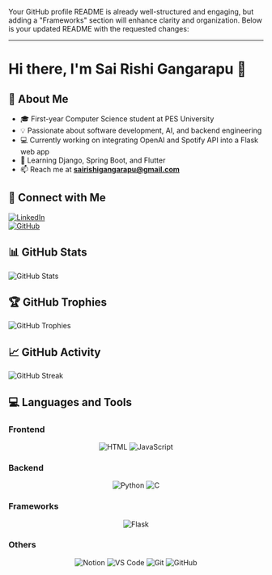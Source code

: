Your GitHub profile README is already well-structured and engaging, but adding a "Frameworks" section will enhance clarity and organization. Below is your updated README with the requested changes:

---

# Hi there, I'm Sai Rishi Gangarapu 👋  

## 🚀 About Me  
- 🎓 First-year Computer Science student at PES University  
- 💡 Passionate about software development, AI, and backend engineering  
- 💻 Currently working on integrating OpenAI and Spotify API into a Flask web app  
- 🌱 Learning Django, Spring Boot, and Flutter  
- 📫 Reach me at **sairishigangarapu@gmail.com**  

## 🔗 Connect with Me  
[![LinkedIn](https://img.shields.io/badge/LinkedIn-%230077B5.svg?style=for-the-badge&logo=linkedin&logoColor=white)](https://www.linkedin.com/in/sai-rishi-gangarapu-770a08321/)  
[![GitHub](https://img.shields.io/badge/GitHub-%23121011.svg?style=for-the-badge&logo=github&logoColor=white)](https://github.com/sairishigangarapu)  

## 📊 GitHub Stats  
![GitHub Stats](https://github-readme-stats.vercel.app/api?username=sairishigangarapu&show_icons=true&theme=tokyonight)  

## 🏆 GitHub Trophies  
![GitHub Trophies](https://github-profile-trophy.vercel.app/?username=sairishigangarapu&theme=onedark&no-frame=true&margin-w=15)  

## 📈 GitHub Activity  
![GitHub Streak](https://github-readme-streak-stats.herokuapp.com/?user=sairishigangarapu&theme=tokyonight)  

## 💻 Languages and Tools  

### Frontend  
<p align="center">  
  <img src="https://img.shields.io/badge/HTML-%23E34F26.svg?style=for-the-badge&logo=html5&logoColor=white" alt="HTML" />  
  <img src="https://img.shields.io/badge/JavaScript-%23F7DF1E.svg?style=for-the-badge&logo=javascript&logoColor=black" alt="JavaScript" />  
</p>  

### Backend  
<p align="center">  
  <img src="https://img.shields.io/badge/Python-%233776AB.svg?style=for-the-badge&logo=python&logoColor=white" alt="Python" />  
  <img src="https://img.shields.io/badge/C-%2300599C.svg?style=for-the-badge&logo=c&logoColor=white" alt="C" />  
</p>  

### Frameworks  
<p align="center">  
  <img src="https://img.shields.io/badge/Flask-%23000000.svg?style=for-the-badge&logo=flask&logoColor=white" alt="Flask" />  
</p>  

### Others  
<p align="center">  
  <img src="https://img.shields.io/badge/Notion-%23000000.svg?style=for-the-badge&logo=notion&logoColor=white" alt="Notion" />  
  <img src="https://img.shields.io/badge/VS%20Code-%23007ACC.svg?style=for-the-badge&logo=visual-studio-code&logoColor=white" alt="VS Code" />  
  <img src="https://img.shields.io/badge/Git-%23F05033.svg?style=for-the-badge&logo=git&logoColor=white" alt="Git" />  
  <img src="https://img.shields.io/badge/GitHub-%23121011.svg?style=for-the-badge&logo=github&logoColor=white" alt="GitHub" />  
</p>  
